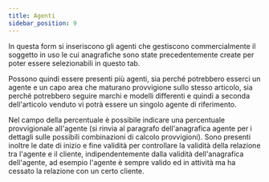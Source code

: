 ```yaml
---
title: Agenti
sidebar_position: 9
---
```


In questa form si inseriscono gli agenti che gestiscono commercialmente il soggetto in uso le cui anagrafiche sono state precedentemente create per poter essere selezionabili in questo tab.

Possono quindi essere presenti più agenti, sia perché potrebbero esserci un agente e un capo area che maturano provvigione sullo stesso articolo, sia perché potrebbero seguire marchi e modelli differenti e quindi a seconda dell'articolo venduto vi potrà essere un singolo agente di riferimento.

Nel campo della percentuale è possibile indicare una percentuale provvigionale all'agente (si rinvia al paragrafo dell'anagrafica agente per i dettagli sulle possibili combinazioni di calcolo provvigioni).
Sono presenti inoltre le date di inizio e fine validità per controllare la validità della relazione tra l'agente e il cliente, indipendentemente dalla validità dell'anagrafica dell'agente, ad esempio l'agente è sempre valido ed in attività ma ha cessato la relazione con un certo cliente.